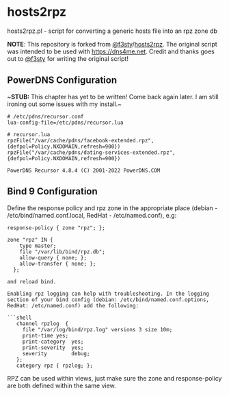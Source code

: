 # hosts2rpz

hosts2rpz.pl - script for converting a generic hosts file into an rpz zone db

**NOTE**: This repository is forked from [@f3sty](https://github.com/f3sty/)/[hosts2rpz](https://github.com/f3sty/hosts2rpz). The original script was intended to be used with <https://dns4me.net>. Credit and thanks goes out to [@f3sty](https://github.com/f3sty/) for writing the original script!

## PowerDNS Configuration

~**STUB:** This chapter has yet to be written! Come back again later. I am still ironing out some issues with my install.~


```shell
# /etc/pdns/recursor.conf
lua-config-file=/etc/pdns/recursor.lua
```

```shell
# recursor.lua
rpzFile("/var/cache/pdns/facebook-extended.rpz",{defpol=Policy.NXDOMAIN,refresh=900})
rpzFile("/var/cache/pdns/dating-services-extended.rpz",{defpol=Policy.NXDOMAIN,refresh=900})
```

    PowerDNS Recursor 4.8.4 (C) 2001-2022 PowerDNS.COM

## Bind 9 Configuration

Define the response policy and rpz zone in the appropriate place (debian - /etc/bind/named.conf.local, RedHat - /etc/named.conf), e.g:

```shell
response-policy { zone "rpz"; };

zone "rpz" IN {
    type master;
    file "/var/lib/bind/rpz.db";
    allow-query { none; };
    allow-transfer { none; };
  };

and reload bind.

Enabling rpz logging can help with troubleshooting. In the logging section of your bind config (debian: /etc/bind/named.conf.options, RedHat: /etc/named.conf) add the following:

```shell
   channel rpzlog  {
     file "/var/log/bind/rpz.log" versions 3 size 10m;
     print-time yes;
     print-category  yes;
     print-severity  yes;
     severity        debug;
   };
   category rpz { rpzlog; };
```

RPZ can be used within views, just make sure the zone and response-policy are both defined within the same view.
